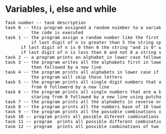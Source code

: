 <h1> Variables, i, else and while </h1>
<pre>
Task number -- task description
task 0 -- this program assigned a random nuimber to a variable n eachtime
       	  the code is executed
task 1 -- the program assign a random number like the first task the diffrence
       	  if last digit of n is greater than 5 the string specifying that will be printed
	  if last digit of n is 0 then 0 the string "and is 0" will be printed
	  if last digit of n is less than 6 and not 0 a string specifying that will be printe
task 2 -- a program prints an alphabet in lower case followed by a new line using putchar
task 3 -- the program writes all the alphabets first in lower case then in uppercase
       	  then followed by a new line
task 4 -- the program prints all alphabets in lower case if the letter is q or e
       	  the program will skip those letters
task 5 -- the program prints all single digit numbers that are a base of 10 starting
       	  from 0 followerd by a new line
task 6 -- the program prints all single numbers that are a base of 10
       	  staring from 0 followed by a new line using putchar twice
task 7 -- the program prints all the alphabets in reverse order follwed by w new line
task 8 -- the program prints all the numbers base of 16 lowercase followed by a new line
task 9 -- the program prints all the possoble combinations of single digit numbers
task 10 -- program prints all posible diferent combinations of two digits.
task 11 -- program  prints all possible different combinations of three digits
task 12 -- program  prints all possible combinations of two two-digit numbers.